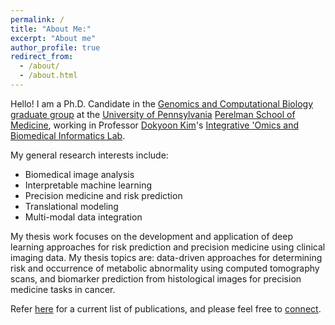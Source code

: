 ```yaml
---
permalink: /
title: "About Me:"
excerpt: "About me"
author_profile: true
redirect_from: 
  - /about/
  - /about.html
---
```

Hello! I am a Ph.D. Candidate in the [Genomics and Computational Biology graduate group](https://www.med.upenn.edu/gcb/) at the [University of Pennsylvania](https://www.upenn.edu) [Perelman School of Medicine](https://www.med.upenn.edu), working in Professor [Dokyoon Kim](https://www.med.upenn.edu/apps/faculty/index.php/g275/p9240045)'s [Integrative 'Omics and Biomedical Informatics Lab](https://www.biomedinfolab.com).

My general research interests include:
* Biomedical image analysis
* Interpretable machine learning 
* Precision medicine and risk prediction
* Translational modeling 
* Multi-modal data integration


My thesis work focuses on the development and application of deep learning approaches for risk prediction and precision medicine using clinical imaging data. My thesis topics are: data-driven approaches for determining risk and occurrence of metabolic abnormality using computed tomography scans, and biomarker prediction from histological images for precision medicine tasks in cancer.


Refer [here](https://scholar.google.com/citations?hl=en&user=3k9R9kUAAAAJ&view_op=list_works&sortby=pubdate) for a current list of publications, and please feel free to [connect](https://www.linkedin.com/in/jacobleiby/). 
